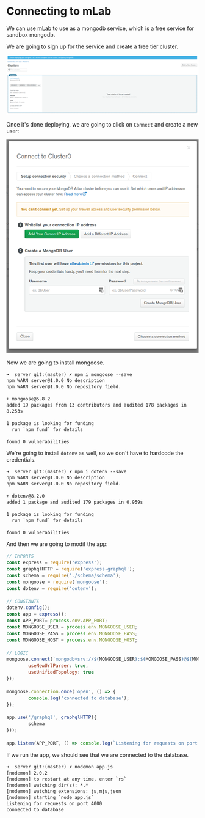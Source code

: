# Connecting to mLab

We can use [mLab](https://mlab.com/) to use as a mongodb service, which is a free service for sandbox mongodb.

We are going to sign up for the service and create a free tier cluster.

![](images/2019-12-23-11-53-32.png)

Once it's done deploying, we are going to click on `Connect` and create a new user:

![](images/2019-12-23-11-55-13.png)

Now we are going to install mongoose.

```
➜  server git:(master) ✗ npm i mongoose --save
npm WARN server@1.0.0 No description
npm WARN server@1.0.0 No repository field.

+ mongoose@5.8.2
added 19 packages from 13 contributors and audited 178 packages in 8.253s

1 package is looking for funding
  run `npm fund` for details

found 0 vulnerabilities
```

We're going to install `dotenv` as well, so we don't have to hardcode the credentials.

```
➜  server git:(master) ✗ npm i dotenv --save
npm WARN server@1.0.0 No description
npm WARN server@1.0.0 No repository field.

+ dotenv@8.2.0
added 1 package and audited 179 packages in 0.959s

1 package is looking for funding
  run `npm fund` for details

found 0 vulnerabilities
```

And then we are going to modif the app:

```js
// IMPORTS
const express = require('express');
const graphqlHTTP = require('express-graphql');
const schema = require('./schema/schema');
const mongoose = require('mongoose');
const dotenv = require('dotenv');

// CONSTANTS
dotenv.config();
const app = express();
const APP_PORT= process.env.APP_PORT;
const MONGOOSE_USER = process.env.MONGOOSE_USER;
const MONGOOSE_PASS = process.env.MONGOOSE_PASS;
const MONGOOSE_HOST = process.env.MONGOOSE_HOST;

// LOGIC
mongoose.connect(`mongodb+srv://${MONGOOSE_USER}:${MONGOOSE_PASS}@${MONGOOSE_HOST}?retryWrites=true&w=majority`, {
        useNewUrlParser: true,
        useUnifiedTopology: true
});

mongoose.connection.once('open', () => {
        console.log('connected to database');
});

app.use('/graphql', graphqlHTTP({
        schema
}));

app.listen(APP_PORT, () => console.log(`Listening for requests on port ${APP_PORT}`));
```

If we run the app, we should see that we are connected to the database.

```
➜  server git:(master) ✗ nodemon app.js
[nodemon] 2.0.2
[nodemon] to restart at any time, enter `rs`
[nodemon] watching dir(s): *.*
[nodemon] watching extensions: js,mjs,json
[nodemon] starting `node app.js`
Listening for requests on port 4000
connected to database
```